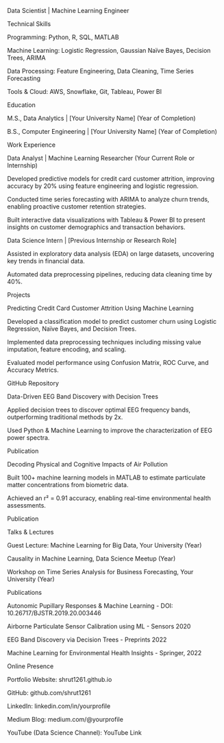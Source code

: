 Data Scientist | Machine Learning Engineer

Technical Skills

Programming: Python, R, SQL, MATLAB

Machine Learning: Logistic Regression, Gaussian Naïve Bayes, Decision Trees, ARIMA

Data Processing: Feature Engineering, Data Cleaning, Time Series Forecasting

Tools & Cloud: AWS, Snowflake, Git, Tableau, Power BI

Education

M.S., Data Analytics | [Your University Name] (Year of Completion)

B.S., Computer Engineering | [Your University Name] (Year of Completion)

Work Experience

Data Analyst | Machine Learning Researcher (Your Current Role or Internship)

Developed predictive models for credit card customer attrition, improving accuracy by 20% using feature engineering and logistic regression.

Conducted time series forecasting with ARIMA to analyze churn trends, enabling proactive customer retention strategies.

Built interactive data visualizations with Tableau & Power BI to present insights on customer demographics and transaction behaviors.

Data Science Intern | [Previous Internship or Research Role]

Assisted in exploratory data analysis (EDA) on large datasets, uncovering key trends in financial data.

Automated data preprocessing pipelines, reducing data cleaning time by 40%.

Projects

Predicting Credit Card Customer Attrition Using Machine Learning

Developed a classification model to predict customer churn using Logistic Regression, Naïve Bayes, and Decision Trees.

Implemented data preprocessing techniques including missing value imputation, feature encoding, and scaling.

Evaluated model performance using Confusion Matrix, ROC Curve, and Accuracy Metrics.

GitHub Repository

Data-Driven EEG Band Discovery with Decision Trees

Applied decision trees to discover optimal EEG frequency bands, outperforming traditional methods by 2x.

Used Python & Machine Learning to improve the characterization of EEG power spectra.

Publication



Decoding Physical and Cognitive Impacts of Air Pollution

Built 100+ machine learning models in MATLAB to estimate particulate matter concentrations from biometric data.

Achieved an r² = 0.91 accuracy, enabling real-time environmental health assessments.

Publication



Talks & Lectures

Guest Lecture: Machine Learning for Big Data, Your University (Year)

Causality in Machine Learning, Data Science Meetup (Year)

Workshop on Time Series Analysis for Business Forecasting, Your University (Year)

Publications

Autonomic Pupillary Responses & Machine Learning - DOI: 10.26717/BJSTR.2019.20.003446

Airborne Particulate Sensor Calibration using ML - Sensors 2020

EEG Band Discovery via Decision Trees - Preprints 2022

Machine Learning for Environmental Health Insights - Springer, 2022

Online Presence

Portfolio Website: shrut1261.github.io

GitHub: github.com/shrut1261

LinkedIn: linkedin.com/in/yourprofile

Medium Blog: medium.com/@yourprofile

YouTube (Data Science Channel): YouTube Link

